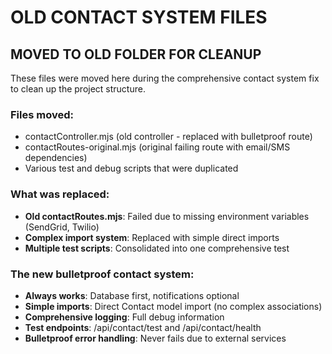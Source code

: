 # OLD CONTACT SYSTEM FILES
## MOVED TO OLD FOLDER FOR CLEANUP

These files were moved here during the comprehensive contact system fix to clean up the project structure.

### Files moved:
- contactController.mjs (old controller - replaced with bulletproof route)
- contactRoutes-original.mjs (original failing route with email/SMS dependencies)
- Various test and debug scripts that were duplicated

### What was replaced:
- **Old contactRoutes.mjs**: Failed due to missing environment variables (SendGrid, Twilio)
- **Complex import system**: Replaced with simple direct imports
- **Multiple test scripts**: Consolidated into one comprehensive test

### The new bulletproof contact system:
- **Always works**: Database first, notifications optional
- **Simple imports**: Direct Contact model import (no complex associations)
- **Comprehensive logging**: Full debug information
- **Test endpoints**: /api/contact/test and /api/contact/health
- **Bulletproof error handling**: Never fails due to external services
